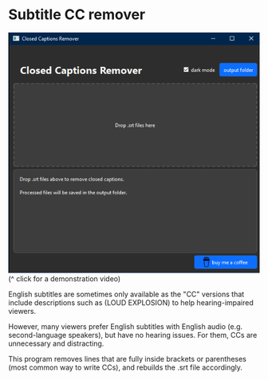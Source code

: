 # Subtitle CC remover

[<img alt="screenshot" src="https://raw.githubusercontent.com/Byproduct/subtitle_cc_remover/refs/heads/main/screenshot.png" />](https://www.youtube.com/watch?v=UnRvgQE8RyQ)
(^ click for a demonstration video)

English subtitles are sometimes only available as the "CC" versions that include descriptions such as (LOUD EXPLOSION) to help hearing-impaired viewers.

However, many viewers prefer English subtitles with English audio (e.g. second-language speakers), but have no hearing issues. For them, CCs are unnecessary and distracting.

This program removes lines that are fully inside brackets or parentheses (most common way to write CCs), and rebuilds the .srt file accordingly.
